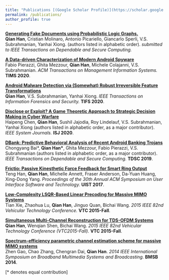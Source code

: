 ```yaml
---
title: "Publications [(Google Scholar Profile)](https://scholar.google.com/citations?user=4i0V9YYAAAAJ&hl=en)<br>"
permalink: /publications/
author_profile: true
---
```


<b>[Generating Fake Documents using Probabilistic Logic Graphs.](https://qian-han.github.io/files/Fake_PLGs.pdf)</b><br>
<b>Qian Han</b>, Cristian Molinaro, Antonio Picariello, Giancarlo Sperli, V.S. Subrahmanian, Yanhai Xiong.
 (authors listed in alphabetic order).
<i>submitted to IEEE Transactions on Dependable and Secure Computing.</i>

<b>[A Data-driven Characterization of Modern Android Spyware](https://dl.acm.org/doi/pdf/10.1145/3382158)</b><br>
Fabio Pierazzi, Ghita Mezzour, <b>Qian Han</b>, Michele Colajanni, V.S. Subrahmanian.
<i>ACM Transactions on Management Information Systems.</i> <b>TIMS 2020</b>.

<b>[Android Malware Detection via (Somewhat) Robust Irreversible Feature Transformations](https://ieeexplore.ieee.org/abstract/document/9013026)</b><br>
<b>Qian Han</b>, V.S. Subrahmanian, Yanhai Xiong.
<i>IEEE Transactions on Information Forensics and Security.</i> <b>TIFS 2020</b>.

<b>[Disclose or Exploit? A Game Theoretic Approach to Strategic Decision Making in Cyber Warfare](https://qian-han.github.io/files/DiscX.pdf)</b><br>
Haipeng Chen, <b>Qian Han</b>, Sushil Jajodia, Roy Lindelauf, V.S. Subrahmanian, Yanhai Xiong (authors listed in alphabetic order, as a major contributor).
<i>IEEE System Journals.</i> <b>ISJ 2020</b>.

<b>[DBank: Predictive Behavioral Analysis of Recent Android Banking Trojans](https://ieeexplore.ieee.org/document/8684321)</b><br>
Chongyang Bai\*, <b>Qian Han\*</b>, Ghita Mezzour, Fabio Pierazzi, V.S. Subrahmanian (authors listed in alphabetic order, as a major contributor).
<i>IEEE Transactions on Dependable and Secure Computing.</i> <b>TDSC 2019</b>.

<b>[Frictio: Passive Kinesthetic Force Feedback for Smart Ring Output](https://qian-han.github.io/files/Frictio.pdf)</b><br>
Teng Han, <b>Qian Han</b>, Michelle Annett, Fraser Anderson, Da-Yuan Huang, Xing-Dong Yang.
<i>Proceedings of the 30th Annual ACM Symposium on User Interface Software and Technology.</i> <b>UIST 2017</b>.

<b>[Low-Complexity LSQR-Based Linear Precoding for Massive MIMO Systems](https://qian-han.github.io/files/Low-Complexity.pdf)</b><br>
Tian Xie, Zhaohua Lu, <b>Qian Han</b>, Jinguo Quan, Bichai Wang.
<i> 2015 IEEE 82nd Vehicular Technology Conference.</i> <b>VTC 2015-Fall</b>.

<b>[Simultaneous Multi-Channel Reconstruction for TDS-OFDM Systems](https://qian-han.github.io/files/Simultaneous-TDS-OFDM.pdf)</b><br>
<b>Qian Han</b>, Wenqian Shen, Bichai Wang.
<i> 2015 IEEE 82nd Vehicular Technology Conference (VTC2015-Fall).</i> <b>VTC 2015-Fall</b>.

<b>[Spectrum-efficiency parametric channel estimation scheme for massive MIMO systems](https://qian-han.github.io/files/Spectrum-Efficiency.pdf)</b><br>
Zhen Gao, Chao Zhang, Chengran Dai, <b>Qian Han</b>.
<i>2014 IEEE International Symposium on Broadband Multimedia Systems and Broadcasting.</i> <b>BMSB 2014</b>.

[\* denotes equal contribution]
